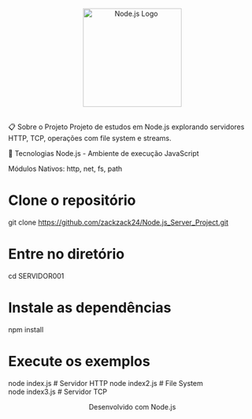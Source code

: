 <div align="center">

<br> <img src="https://nodejs.org/static/images/logo.svg" alt="Node.js Logo" width="200" height="200"> <br> <br></div>

📋 Sobre o Projeto
Projeto de estudos em Node.js explorando servidores HTTP, TCP, operações com file system e streams.

🚀 Tecnologias
Node.js - Ambiente de execução JavaScript

Módulos Nativos: http, net, fs, path

# Clone o repositório
git clone https://github.com/zackzack24/Node.js_Server_Project.git

# Entre no diretório
cd SERVIDOR001

# Instale as dependências
npm install

# Execute os exemplos
node index.js    # Servidor HTTP
node index2.js   # File System  
node index3.js   # Servidor TCP

<div align="center">
Desenvolvido com Node.js

</div>
